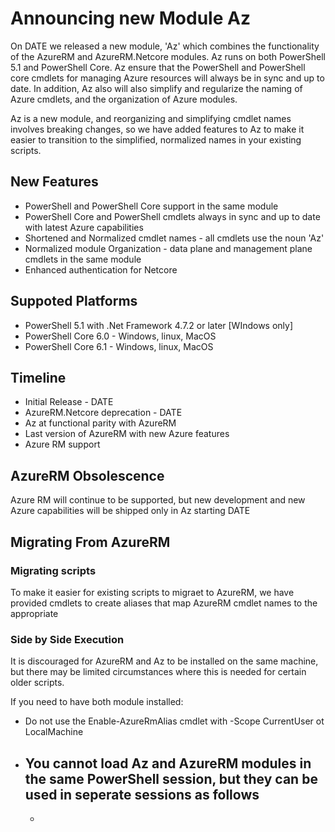 # Announcing new Module Az
On DATE we released a new module, 'Az' which combines the functionality of the AzureRM and AzureRM.Netcore modules.  Az runs on both PowerShell 5.1 and PowerShell Core.  Az ensure that the PowerShell and PowerShell core cmdlets for managing Azure resources will always be in sync and up to date.  In addition, Az also will also simplify and regularize the naming of Azure cmdlets, and the organization of Azure modules.

Az is a new module, and reorganizing and simplifying cmdlet names involves breaking changes, so we have added features to Az to make it easier to transition to the simplified, normalized names in your existing scripts.

## New Features
  - PowerShell and PowerShell Core support in the same module
  - PowerShell Core and PowerShell cmdlets always in sync and up to date with latest Azure capabilities
  - Shortened and Normalized cmdlet names - all cmdlets use the noun 'Az'
  - Normalized module Organization - data plane and management plane cmdlets in the same module
  - Enhanced authentication for Netcore

## Suppoted Platforms
  - PowerShell 5.1 with .Net Framework 4.7.2 or later [WIndows only]
  - PowerShell Core 6.0 - Windows, linux, MacOS
  - PowerShell Core 6.1 - Windows, linux, MacOS

## Timeline
  - Initial Release - DATE
  - AzureRM.Netcore deprecation - DATE
  - Az at functional parity with AzureRM
  - Last  version of AzureRM with new Azure features
  - Azure RM support

## AzureRM Obsolescence
Azure RM will continue to be supported, but new development and new Azure capabilities will be shipped only in Az starting DATE

## Migrating From AzureRM

### Migrating scripts

To make it easier for existing scripts to migraet to AzureRM, we have provided cmdlets to create aliases that map AzureRM cmdlet names to the appropriate

### Side by Side Execution

It is discouraged for AzureRM and Az to be installed on the same machine, but there may be limited circumstances where this is needed for certain older scripts.

If you need to have both module installed:
- Do not use the Enable-AzureRmAlias cmdlet with -Scope CurrentUser ot LocalMachine
- You cannot load Az and AzureRM modules in the same PowerShell session, but they can be used in seperate sessions as follows
  - 
  - 


